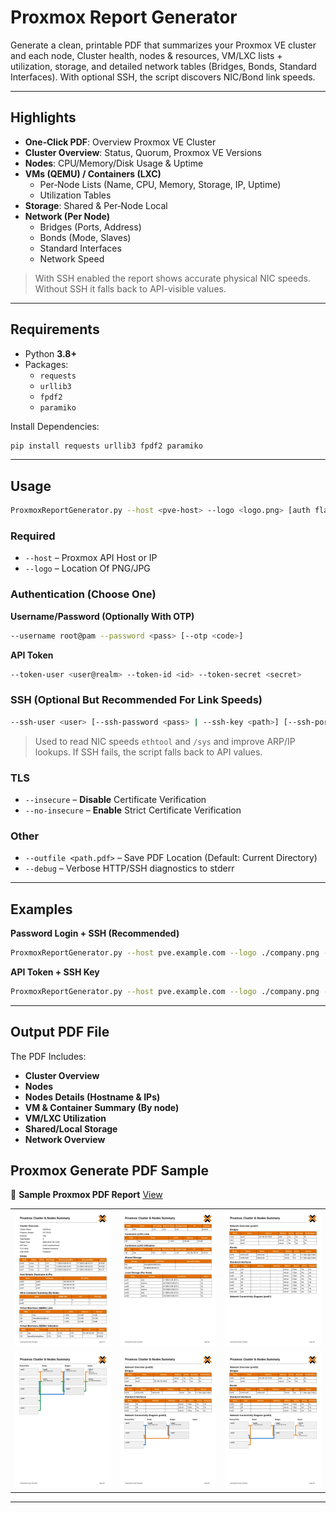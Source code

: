 # Proxmox Report Generator

Generate a clean, printable PDF that summarizes your Proxmox VE cluster and each node, Cluster health, nodes & resources, VM/LXC lists + utilization, storage, and detailed network tables (Bridges, Bonds, Standard Interfaces). With optional SSH, the script discovers NIC/Bond link speeds.

---

## Highlights

- **One‑Click PDF**: Overview Proxmox VE Cluster
- **Cluster Overview**: Status, Quorum, Proxmox VE Versions
- **Nodes**: CPU/Memory/Disk Usage & Uptime
- **VMs (QEMU) / Containers (LXC)**
  - Per‑Node Lists (Name, CPU, Memory, Storage, IP, Uptime)
  - Utilization Tables
- **Storage**: Shared & Per‑Node Local
- **Network (Per Node)**
  - Bridges (Ports, Address)
  - Bonds (Mode, Slaves)
  - Standard Interfaces
  - Network Speed
> With SSH enabled the report shows accurate physical NIC speeds. Without SSH it falls back to API-visible values.

---

## Requirements

- Python **3.8+**
- Packages:
  - `requests`
  - `urllib3`
  - `fpdf2`
  - `paramiko`

Install Dependencies:

```bash
pip install requests urllib3 fpdf2 paramiko
```

---

## Usage

```bash
ProxmoxReportGenerator.py --host <pve-host> --logo <logo.png> [auth flags] [ssh flags] [other flags]
```

### Required
- `--host` – Proxmox API Host or IP
- `--logo` – Location Of PNG/JPG

### Authentication (Choose **One**)

**Username/Password (Optionally With OTP)**
```bash
--username root@pam --password <pass> [--otp <code>]
```

**API Token**
```bash
--token-user <user@realm> --token-id <id> --token-secret <secret>
```

### SSH (Optional But Recommended For Link Speeds)
```bash
--ssh-user <user> [--ssh-password <pass> | --ssh-key <path>] [--ssh-port 22] [--ssh-timeout 8]
```
> Used to read NIC speeds `ethtool` and `/sys` and improve ARP/IP lookups. If SSH fails, the script falls back to API values.

### TLS
- `--insecure` – **Disable** Certificate Verification  
- `--no-insecure` – **Enable** Strict Certificate Verification

### Other
- `--outfile <path.pdf>` – Save PDF Location (Default: Current Directory)
- `--debug` – Verbose HTTP/SSH diagnostics to stderr

---

## Examples

**Password Login + SSH (Recommended)**
```bash
ProxmoxReportGenerator.py --host pve.example.com --logo ./company.png --username root@pam --password 'xxxxx' --ssh-user root --ssh-password 'xxxxx'
```

**API Token + SSH Key**
```bash
ProxmoxReportGenerator.py --host pve.example.com --logo ./company.png --token-user root@pam --token-id myreport --token-secret 'pve-xxxxx-xxxxx' --ssh-user root --ssh-key ~/.ssh/id_rsa --no-insecure
```

---

## Output PDF File

The PDF Includes:

- **Cluster Overview**
- **Nodes**
- **Nodes Details (Hostname & IPs)**
- **VM & Container Summary (By node)**
- **VM/LXC Utilization**
- **Shared/Local Storage**
- **Network Overview**

## Proxmox Generate PDF Sample

<p>
  📄 <strong>Sample Proxmox PDF Report</strong>
  <a href="https://github.com/AungThuMyint/ProxmoxReportGenerator/blob/main/Report/Proxmox_Summary.pdf">View</a>
</p>

<table>
  <tr>
    <td><img src="https://raw.githubusercontent.com/AungThuMyint/ProxmoxReportGenerator/refs/heads/main/Report/Page1.jpg" alt="Page1" width="260"></td>
    <td><img src="https://raw.githubusercontent.com/AungThuMyint/ProxmoxReportGenerator/refs/heads/main/Report/Page2.jpg" alt="Page2" width="260"></td>
    <td><img src="https://raw.githubusercontent.com/AungThuMyint/ProxmoxReportGenerator/refs/heads/main/Report/Page3.jpg" alt="Page3" width="260"></td>
  </tr>
  <tr>
    <td><img src="https://raw.githubusercontent.com/AungThuMyint/ProxmoxReportGenerator/refs/heads/main/Report/Page4.jpg" alt="Page4" width="260"></td>
    <td><img src="https://raw.githubusercontent.com/AungThuMyint/ProxmoxReportGenerator/refs/heads/main/Report/Page5.jpg" alt="Page5" width="260"></td>
    <td><img src="https://raw.githubusercontent.com/AungThuMyint/ProxmoxReportGenerator/refs/heads/main/Report/Page6.jpg" alt="Page6" width="260"></td>
  </tr>
</table>

---
